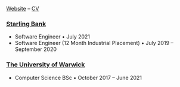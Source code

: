 [Website](https://jordanfield.uk) – [CV](https://jordanfield.uk/resources/Web_Safe_CV.pdf) 

### [Starling Bank](https://starlingbank.com) 
- Software Engineer • July 2021
- Software Engineer (12 Month Industrial Placement) • July 2019 – September 2020
 
### [The University of Warwick](https://warwick.ac.uk)
- Computer Science BSc • October 2017 – June 2021
